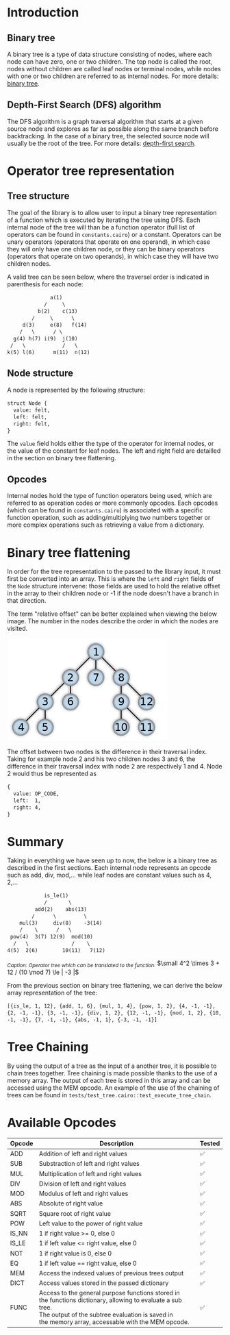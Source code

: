 # Introduction

## Binary tree

A binary tree is a type of data structure consisting of nodes, where each node can have zero, one or two children.
The top node is called the root, nodes without children are called leaf nodes or terminal nodes, while nodes with one
or two children are referred to as internal nodes. For more details: [binary tree](https://en.wikipedia.org/wiki/Binary_tree).

## Depth-First Search (DFS) algorithm

The DFS algorithm is a graph traversal algorithm that starts at a given source node and explores as far as possible
along the same branch before backtracking. In the case of a binary tree, the selected source node will usually be the
root of the tree. For more details: [depth-first search](https://en.wikipedia.org/wiki/Depth-first_search).

# Operator tree representation

## Tree structure

The goal of the library is to allow user to input a binary tree representation of a function which is executed by
iterating the tree using DFS. Each internal node of the tree will than be a function operator (full list of operators can be found
in `constants.cairo`) or a constant. Operators can be unary operators (operators that operate on one operand), in which case
they will only have one children node, or they can be binary operators (operators that operate on two operands), in which case
they will have two children nodes.

A valid tree can be seen below, where the traversel order is indicated in parenthesis for each node:

```
              a(1)
            /     \
          b(2)    c(13)
        /     \      \
     d(3)     e(8)   f(14)
    /   \      / \
  g(4) h(7) i(9)  j(10)
 /   \            /   \
k(5) l(6)      m(11)  n(12)
```

## Node structure

A node is represented by the following structure:

```
struct Node {
  value: felt,
  left: felt,
  right: felt,
}
```

The `value` field holds either the type of the operator for internal nodes, or the value of the constant for leaf nodes. The left and right field are detailled
in the section on binary tree flattening.

## Opcodes

Internal nodes hold the type of function operators being used, which are referred to as operation codes or more commonly opcodes. Each opcodes (which can be found in `constants.cairo`) is
associated with a specific function operation, such as adding/multiplying two numbers together or more complex operations such as retrieving a value from a dictionary.

# Binary tree flattening

In order for the tree representation to the passed to the library input, it must first be converted into an array. This is where the `left` and `right` fields of the `Node`
structure intervene: those fields are used to hold the relative offset in the array to their children node or -1 if the node doesn't have a branch in that direction.

The term "relative offset" can be better explained when viewing the below image. The number in the nodes describe the order in which the nodes are visited.

![order in which nodes are visited](https://github.com/greged93/bto-cairo/blob/master/imgs/375px-Depth-first-tree.svg.png)

The offset between two nodes is the difference in their traversal index. Taking for example node 2 and his two children nodes 3 and 6, the difference in their traversal index with node 2
are respectively 1 and 4. Node 2 would thus be represented as

```
{
  value: OP_CODE,
  left:  1,
  right: 4,
}
```

# Summary

Taking in everything we have seen up to now, the below is a binary tree as described in the first sections. Each internal node represents an opcode such as add, div, mod,... while leaf
nodes are constant values such as 4, 2,...

```
            is_le(1)
            /       \
         add(2)    abs(13)
        /      \         \
    mul(3)     div(8)    -3(14)
    /    \      /   \
 pow(4)  3(7) 12(9)  mod(10)
  /   \              /    \
4(5)  2(6)        10(11)   7(12)
```

_<sub> Caption: Operator tree which can be translated to the function: </sub>_ $\small 4^2 \times 3 + 12 / (10 \mod 7) \le | -3 |$

From the previous section on binary tree flattening, we can derive the below array representation of the tree:

```
[{is_le, 1, 12}, {add, 1, 6}, {mul, 1, 4}, {pow, 1, 2}, {4, -1, -1}, {2, -1, -1}, {3, -1, -1}, {div, 1, 2}, {12, -1, -1}, {mod, 1, 2}, {10, -1, -1}, {7, -1, -1}, {abs, -1, 1}, {-3, -1, -1}]
```

# Tree Chaining

By using the output of a tree as the input of a another tree, it is possible to chain trees together. Tree chaining is made possible thanks to the use of a
memory array. The output of each tree is stored in this array and can be accessed using the MEM opcode.
An example of the use of the chaining of trees can be found in `tests/test_tree.cairo::test_execute_tree_chain`.

# Available Opcodes

| Opcode | Description                                                                                                                                                                                                                          | Tested |
| ------ | ------------------------------------------------------------------------------------------------------------------------------------------------------------------------------------------------------------------------------------ | ------ |
| ADD    | Addition of left and right values                                                                                                                                                                                                    | ✅     |
| SUB    | Substraction of left and right values                                                                                                                                                                                                | ✅     |
| MUL    | Multiplication of left and right values                                                                                                                                                                                              | ✅     |
| DIV    | Division of left and right values                                                                                                                                                                                                    | ✅     |
| MOD    | Modulus of left and right values                                                                                                                                                                                                     | ✅     |
| ABS    | Absolute of right value                                                                                                                                                                                                              | ✅     |
| SQRT   | Square root of right value                                                                                                                                                                                                           | ✅     |
| POW    | Left value to the power of right value                                                                                                                                                                                               | ✅     |
| IS_NN  | 1 if right value >= 0, else 0                                                                                                                                                                                                        | ✅     |
| IS_LE  | 1 if left value <= right value, else 0                                                                                                                                                                                               | ✅     |
| NOT    | 1 if right value is 0, else 0                                                                                                                                                                                                        | ✅     |
| EQ     | 1 if left value == right value, else 0                                                                                                                                                                                               | ✅     |
| MEM    | Access the indexed values of previous trees output                                                                                                                                                                                   | ✅     |
| DICT   | Access values stored in the passed dictionary                                                                                                                                                                                        | ✅     |
| FUNC   | Access to the general purpose functions stored in <br /> the functions dictionary, allowing to evaluate a sub tree. <br /> The output of the subtree evaluation is saved in <br /> the memory array, accessable with the MEM opcode. | ✅     |
